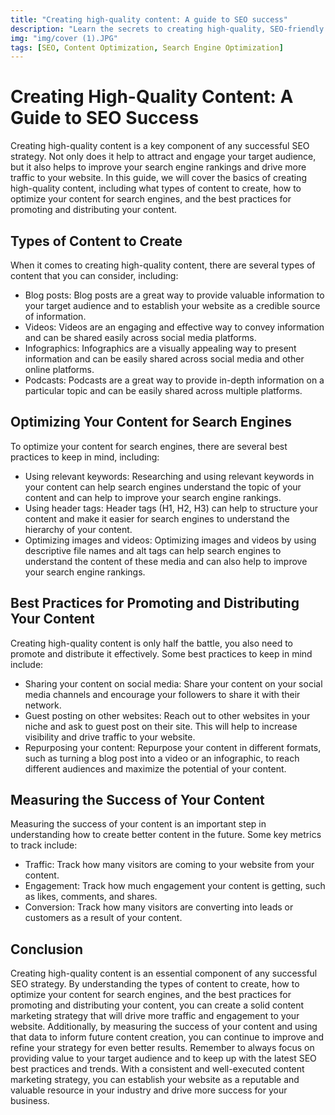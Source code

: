 ```yaml
---
title: "Creating high-quality content: A guide to SEO success"
description: "Learn the secrets to creating high-quality, SEO-friendly content that will help you rank higher in search results and drive more traffic to your website."
img: "img/cover (1).JPG"
tags: [SEO, Content Optimization, Search Engine Optimization]
---
```


# Creating High-Quality Content: A Guide to SEO Success

Creating high-quality content is a key component of any successful SEO strategy. Not only does it help to attract and engage your target audience, but it also helps to improve your search engine rankings and drive more traffic to your website. In this guide, we will cover the basics of creating high-quality content, including what types of content to create, how to optimize your content for search engines, and the best practices for promoting and distributing your content.

## Types of Content to Create

When it comes to creating high-quality content, there are several types of content that you can consider, including:

- Blog posts: Blog posts are a great way to provide valuable information to your target audience and to establish your website as a credible source of information.
- Videos: Videos are an engaging and effective way to convey information and can be shared easily across social media platforms.
- Infographics: Infographics are a visually appealing way to present information and can be easily shared across social media and other online platforms.
- Podcasts: Podcasts are a great way to provide in-depth information on a particular topic and can be easily shared across multiple platforms.

## Optimizing Your Content for Search Engines

To optimize your content for search engines, there are several best practices to keep in mind, including:

- Using relevant keywords: Researching and using relevant keywords in your content can help search engines understand the topic of your content and can help to improve your search engine rankings.
- Using header tags: Header tags (H1, H2, H3) can help to structure your content and make it easier for search engines to understand the hierarchy of your content.
- Optimizing images and videos: Optimizing images and videos by using descriptive file names and alt tags can help search engines to understand the content of these media and can also help to improve your search engine rankings.

## Best Practices for Promoting and Distributing Your Content

Creating high-quality content is only half the battle, you also need to promote and distribute it effectively. Some best practices to keep in mind include:

- Sharing your content on social media: Share your content on your social media channels and encourage your followers to share it with their network.
- Guest posting on other websites: Reach out to other websites in your niche and ask to guest post on their site. This will help to increase visibility and drive traffic to your website.
- Repurposing your content: Repurpose your content in different formats, such as turning a blog post into a video or an infographic, to reach different audiences and maximize the potential of your content.

## Measuring the Success of Your Content

Measuring the success of your content is an important step in understanding how to create better content in the future. Some key metrics to track include:

- Traffic: Track how many visitors are coming to your website from your content.
- Engagement: Track how much engagement your content is getting, such as likes, comments, and shares.
- Conversion: Track how many visitors are converting into leads or customers as a result of your content.

## Conclusion

Creating high-quality content is an essential component of any successful SEO strategy. By understanding the types of content to create, how to optimize your content for search engines, and the best practices for promoting and distributing your content, you can create a solid content marketing strategy that will drive more traffic and engagement to your website. Additionally, by measuring the success of your content and using that data to inform future content creation, you can continue to improve and refine your strategy for even better results. Remember to always focus on providing value to your target audience and to keep up with the latest SEO best practices and trends. With a consistent and well-executed content marketing strategy, you can establish your website as a reputable and valuable resource in your industry and drive more success for your business.